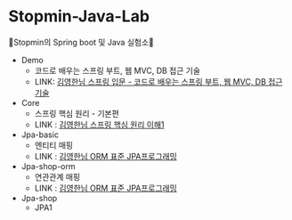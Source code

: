 # Stopmin-Java-Lab
🌱Stopmin의 Spring boot 및 Java 실험소🌱
- Demo
  - 코드로 배우는 스프링 부트, 웹 MVC, DB 접근 기술
  - LINK: [김영한님 스프링 입문 - 코드로 배우는 스프링 부트, 웹 MVC, DB 접근 기술 ](https://www.inflearn.com/course/%EC%8A%A4%ED%94%84%EB%A7%81-%EC%9E%85%EB%AC%B8-%EC%8A%A4%ED%94%84%EB%A7%81%EB%B6%80%ED%8A%B8/dashboard)
- Core
  - 스프링 핵심 원리 - 기본편
  - LINK : [김영한님 스프링 핵심 원리 이해1](https://www.inflearn.com/course/%EC%8A%A4%ED%94%84%EB%A7%81-%ED%95%B5%EC%8B%AC-%EC%9B%90%EB%A6%AC-%EA%B8%B0%EB%B3%B8%ED%8E%B8)
- Jpa-basic
  - 엔티티 매핑
  - LINK : [김영한님 ORM 표준 JPA프로그래밍](https://www.inflearn.com/course/ORM-JPA-Basic/dashboard)
- Jpa-shop-orm
  - 연관관계 매핑
  - LINK : [김영한님 ORM 표준 JPA프로그래밍](https://www.inflearn.com/course/ORM-JPA-Basic/dashboard)
- Jpa-shop
  - JPA1
   
